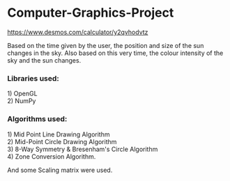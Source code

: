 # Computer-Graphics-Project
https://www.desmos.com/calculator/y2qvhodvtz

Based on the time given by the user, the position and size of the sun changes in the sky. Also based on this very time, the colour intensity of the sky and the sun changes.
<H3>Libraries used:</H3>
1) OpenGL <br>
2) NumPy

<h3>Algorithms used:</h3>
1) Mid Point Line Drawing Algorithm <br>
2) Mid-Point Circle Drawing Algorithm <br>
3) 8-Way Symmetry & Bresenham's Circle Algorithm <br>
4) Zone Conversion Algorithm.

And some Scaling matrix were used.
